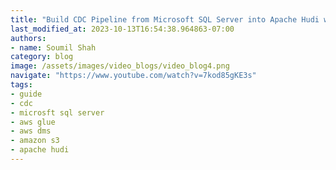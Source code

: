 ```yaml
---
title: "Build CDC Pipeline from Microsoft SQL Server into Apache Hudi with AWS DMS | PART 4"
last_modified_at: 2023-10-13T16:54:38.964863-07:00
authors:
- name: Soumil Shah
category: blog
image: /assets/images/video_blogs/video_blog4.png
navigate: "https://www.youtube.com/watch?v=7kod85gKE3s"
tags:
- guide
- cdc
- microsft sql server
- aws glue
- aws dms
- amazon s3
- apache hudi
---
```

